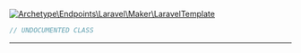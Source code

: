 <a href='https://github.com/ajthinking/archetype/blob/master/src/Endpoints/Laravel/Maker/LaravelTemplate.php'>![Archetype\Endpoints\Laravel\Maker\LaravelTemplate](https://img.shields.io/badge/-Archetype\Endpoints\Laravel\Maker\LaravelTemplate-blue)
```php
// UNDOCUMENTED CLASS
```
<hr>